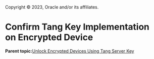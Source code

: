 Copyright © 2023, Oracle and/or its affiliates.

# Confirm Tang Key Implementation on Encrypted Device

**Parent topic:**[Unlock Encrypted Devices Using Tang Server Key](../topics/cockpit-nbde.md)

